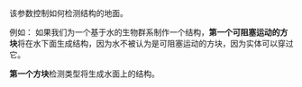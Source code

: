 该参数控制如何检测结构的地面。

例如： 如果我们为一个基于水的生物群系制作一个结构，**第一个可阻塞运动的方块**将在水下面生成结构，因为水不被认为是可阻塞运动的方块，因为实体可以穿过它。

**第一个方块**检测类型将生成水面上的结构。